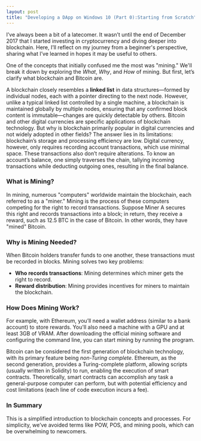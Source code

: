```yaml
---
layout: post
title: "Developing a DApp on Windows 10 (Part 0):Starting from Scratch"
---
```


I’ve always been a bit of a latecomer. It wasn’t until the end of December 2017 that I started investing in cryptocurrency and diving deeper into blockchain. Here, I’ll reflect on my journey from a beginner's perspective, sharing what I’ve learned in hopes it may be useful to others.

<!--more-->

One of the concepts that initially confused me the most was "mining." We'll break it down by exploring the *What*, *Why*, and *How* of mining. But first, let’s clarify what blockchain and Bitcoin are.

A blockchain closely resembles a **linked list** in data structures—formed by individual nodes, each with a pointer directing to the next node. However, unlike a typical linked list controlled by a single machine, a blockchain is maintained globally by multiple nodes, ensuring that any confirmed block content is immutable—changes are quickly detectable by others. Bitcoin and other digital currencies are specific applications of blockchain technology. But why is blockchain primarily popular in digital currencies and not widely adopted in other fields? The answer lies in its limitations: blockchain’s storage and processing efficiency are low. Digital currency, however, only requires recording account transactions, which use minimal space. These transactions also don’t require alterations. To know an account’s balance, one simply traverses the chain, tallying incoming transactions while deducting outgoing ones, resulting in the final balance.

### What is Mining?

In mining, numerous "computers" worldwide maintain the blockchain, each referred to as a "miner." Mining is the process of these computers competing for the right to record transactions. Suppose Miner A secures this right and records transactions into a block; in return, they receive a reward, such as 12.5 BTC in the case of Bitcoin. In other words, they have "mined" Bitcoin.

### Why is Mining Needed?

When Bitcoin holders transfer funds to one another, these transactions must be recorded in blocks. Mining solves two key problems:

- **Who records transactions**: Mining determines which miner gets the right to record.
- **Reward distribution**: Mining provides incentives for miners to maintain the blockchain.

### How Does Mining Work?

For example, with Ethereum, you’ll need a wallet address (similar to a bank account) to store rewards. You'll also need a machine with a GPU and at least 3GB of VRAM. After downloading the official mining software and configuring the command line, you can start mining by running the program.

Bitcoin can be considered the first generation of blockchain technology, with its primary feature being *non-Turing complete*. Ethereum, as the second generation, provides a Turing-complete platform, allowing scripts (usually written in Solidity) to run, enabling the execution of smart contracts. Theoretically, smart contracts can accomplish any task a general-purpose computer can perform, but with potential efficiency and cost limitations (each line of code execution incurs a fee).

### In Summary

This is a simplified introduction to blockchain concepts and processes. For simplicity, we’ve avoided terms like POW, POS, and mining pools, which can be overwhelming to newcomers.

